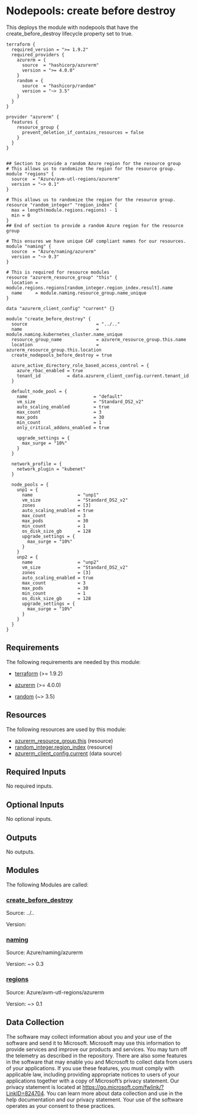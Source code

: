 <!-- BEGIN_TF_DOCS -->
# Nodepools: create before destroy

This deploys the module with nodepools that have the create\_before\_destroy lifecycle property set to true.

```hcl
terraform {
  required_version = ">= 1.9.2"
  required_providers {
    azurerm = {
      source  = "hashicorp/azurerm"
      version = ">= 4.0.0"
    }
    random = {
      source  = "hashicorp/random"
      version = "~> 3.5"
    }
  }
}

provider "azurerm" {
  features {
    resource_group {
      prevent_deletion_if_contains_resources = false
    }
  }
}


## Section to provide a random Azure region for the resource group
# This allows us to randomize the region for the resource group.
module "regions" {
  source  = "Azure/avm-utl-regions/azurerm"
  version = "~> 0.1"
}

# This allows us to randomize the region for the resource group.
resource "random_integer" "region_index" {
  max = length(module.regions.regions) - 1
  min = 0
}
## End of section to provide a random Azure region for the resource group

# This ensures we have unique CAF compliant names for our resources.
module "naming" {
  source  = "Azure/naming/azurerm"
  version = "~> 0.3"
}

# This is required for resource modules
resource "azurerm_resource_group" "this" {
  location = module.regions.regions[random_integer.region_index.result].name
  name     = module.naming.resource_group.name_unique
}

data "azurerm_client_config" "current" {}

module "create_before_destroy" {
  source                          = "../.."
  name                            = module.naming.kubernetes_cluster.name_unique
  resource_group_name             = azurerm_resource_group.this.name
  location                        = azurerm_resource_group.this.location
  create_nodepools_before_destroy = true

  azure_active_directory_role_based_access_control = {
    azure_rbac_enabled = true
    tenant_id          = data.azurerm_client_config.current.tenant_id
  }

  default_node_pool = {
    name                         = "default"
    vm_size                      = "Standard_DS2_v2"
    auto_scaling_enabled         = true
    max_count                    = 3
    max_pods                     = 30
    min_count                    = 1
    only_critical_addons_enabled = true

    upgrade_settings = {
      max_surge = "10%"
    }
  }

  network_profile = {
    network_plugin = "kubenet"
  }

  node_pools = {
    unp1 = {
      name                 = "unp1"
      vm_size              = "Standard_DS2_v2"
      zones                = [3]
      auto_scaling_enabled = true
      max_count            = 3
      max_pods             = 30
      min_count            = 1
      os_disk_size_gb      = 128
      upgrade_settings = {
        max_surge = "10%"
      }
    }
    unp2 = {
      name                 = "unp2"
      vm_size              = "Standard_DS2_v2"
      zones                = [3]
      auto_scaling_enabled = true
      max_count            = 3
      max_pods             = 30
      min_count            = 1
      os_disk_size_gb      = 128
      upgrade_settings = {
        max_surge = "10%"
      }
    }
  }
}
```

<!-- markdownlint-disable MD033 -->
## Requirements

The following requirements are needed by this module:

- <a name="requirement_terraform"></a> [terraform](#requirement\_terraform) (>= 1.9.2)

- <a name="requirement_azurerm"></a> [azurerm](#requirement\_azurerm) (>= 4.0.0)

- <a name="requirement_random"></a> [random](#requirement\_random) (~> 3.5)

## Resources

The following resources are used by this module:

- [azurerm_resource_group.this](https://registry.terraform.io/providers/hashicorp/azurerm/latest/docs/resources/resource_group) (resource)
- [random_integer.region_index](https://registry.terraform.io/providers/hashicorp/random/latest/docs/resources/integer) (resource)
- [azurerm_client_config.current](https://registry.terraform.io/providers/hashicorp/azurerm/latest/docs/data-sources/client_config) (data source)

<!-- markdownlint-disable MD013 -->
## Required Inputs

No required inputs.

## Optional Inputs

No optional inputs.

## Outputs

No outputs.

## Modules

The following Modules are called:

### <a name="module_create_before_destroy"></a> [create\_before\_destroy](#module\_create\_before\_destroy)

Source: ../..

Version:

### <a name="module_naming"></a> [naming](#module\_naming)

Source: Azure/naming/azurerm

Version: ~> 0.3

### <a name="module_regions"></a> [regions](#module\_regions)

Source: Azure/avm-utl-regions/azurerm

Version: ~> 0.1

<!-- markdownlint-disable-next-line MD041 -->
## Data Collection

The software may collect information about you and your use of the software and send it to Microsoft. Microsoft may use this information to provide services and improve our products and services. You may turn off the telemetry as described in the repository. There are also some features in the software that may enable you and Microsoft to collect data from users of your applications. If you use these features, you must comply with applicable law, including providing appropriate notices to users of your applications together with a copy of Microsoft’s privacy statement. Our privacy statement is located at <https://go.microsoft.com/fwlink/?LinkID=824704>. You can learn more about data collection and use in the help documentation and our privacy statement. Your use of the software operates as your consent to these practices.
<!-- END_TF_DOCS -->
